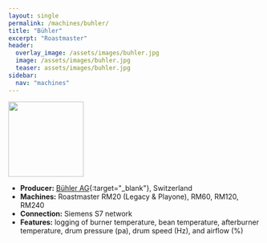 ```yaml
---
layout: single
permalink: /machines/buhler/
title: "Bühler"
excerpt: "Roastmaster"
header:
  overlay_image: /assets/images/buhler.jpg
  image: /assets/images/buhler.jpg
  teaser: assets/images/buhler.jpg
sidebar:
  nav: "machines"
---
```


<img class="tab-image" src="{{ site.baseurl }}/assets/images/supporter-badge.png" width="150px">

* __Producer:__ [Bühler AG](http://www.buhlergroup.com/){:target="_blank"}, Switzerland
* __Machines:__ Roastmaster RM20 (Legacy & Playone), RM60, RM120, RM240
* __Connection:__ Siemens S7 network
* __Features:__ logging of burner temperature, bean temperature, afterburner temperature, drum pressure (pa), drum speed (Hz), and airflow (%)